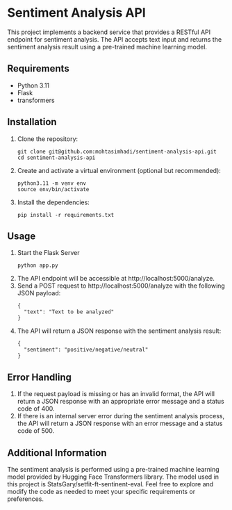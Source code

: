 # Sentiment Analysis API

This project implements a backend service that provides a RESTful API endpoint for sentiment analysis. The API accepts text input and returns the sentiment analysis result using a pre-trained machine learning model.

## Requirements

* Python 3.11
* Flask
* transformers

## Installation

1. Clone the repository:

   ```
   git clone git@github.com:mohtasimhadi/sentiment-analysis-api.git
   cd sentiment-analysis-api

   ```
2. Create and activate a virtual environment (optional but recommended):

   ```
   python3.11 -m venv env
   source env/bin/activate

   ```
3. Install the dependencies:

   ```
   pip install -r requirements.txt
   ```
## Usage

1. Start the Flask Server
   ```
   python app.py
   ```
2. The API endpoint will be accessible at http://localhost:5000/analyze.
3. Send a POST request to http://localhost:5000/analyze with the following JSON payload:
   ```
   {
     "text": "Text to be analyzed"
   }
   ```
4. The API will return a JSON response with the sentiment analysis result:
   ```
   {
     "sentiment": "positive/negative/neutral"
   }
   ```
## Error Handling
1. If the request payload is missing or has an invalid format, the API will return a JSON response with an appropriate error message and a status code of 400.
2. If there is an internal server error during the sentiment analysis process, the API will return a JSON response with an error message and a status code of 500.

## Additional Information
The sentiment analysis is performed using a pre-trained machine learning model provided by Hugging Face Transformers library. The model used in this project is StatsGary/setfit-ft-sentinent-eval.
Feel free to explore and modify the code as needed to meet your specific requirements or preferences.
